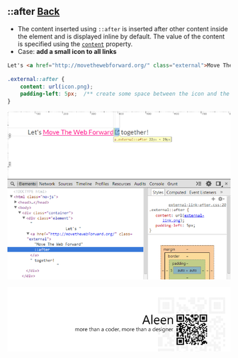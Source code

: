 ## ::after [**Back**](./../pseudoClass.md)

- The content inserted using `::after` is inserted after other content inside the element and is displayed inline by default. The value of the content is specified using the [`content`]() property.
- Case: **add a small icon to all links**

```html
Let's <a href="http://movethewebforward.org/" class="external">Move The Web Forward</a> together!
```

```css
.external::after {
    content: url(icon.png);
    padding-left: 5px;  /** create some space between the icon and the link */
}
```

<img src="./inspecting-after.png">

<a href="http://aleen42.github.io/" target="_blank" ><img src="./../../../pic/tail.gif"></a>